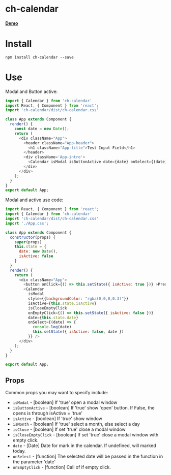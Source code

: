 # ch-calendar

#### [Demo]()

# Install
```npm install сh-calendar --save```

# Use
Modal and Button active:
```js
import { Calendar } from 'ch-calendar'
import React, { Component } from 'react';
import 'ch-calendar/dist/ch-calendar.css'

class App extends Component {  
  render() {
    const date = new Date();
    return (
      <div className="App">
        <header className="App-header">
          <h1 className="App-title">Test Input Field</h1>
        </header>
        <div className='App-intro'>
          <Calendar isModal isButtonActive date={date} onSelect={(date) => { console.log(date) }} /> 
        </div>
      </div>
    );
  }
}
export default App;
```

Modal and active use code:
```js
import React, { Component } from 'react';
import { Calendar } from 'ch-calendar'
import 'ch-calendar/dist/ch-calendar.css'
import './App.css';

class App extends Component {
  constructor(props) {
    super(props)
    this.state = {
      date: new Date(),
      isActive: false
    }
  }
  render() {
    return (
      <div className="App">
        <button onClick={() => this.setState({ isActive: true })} >Press is active</button>
        <Calendar
          isModal
          style={{backgroundColor: "rgba(0,0,0,0.3)"}}
          isActive={this.state.isActive}
          isCloseEmptyClick
          onEmptyClick={() => this.setState({ isActive: false })}
          date={this.state.date}
          onSelect={(date) => {
            console.log(date)
            this.setState({ isActive: false, date })
          }} />
      </div>
    );
  }
}

export default App;
```
## Props

Common props you may want to specify include:

* `isModal` - [boolean] If 'true' open a modal window
* `isButtonActive` - [boolean] If 'true' show 'open' button. If False, the opens is through isActive = 'true'
* `isActive` - [boolean] If 'true' show window
* `isMonth` - [boolean] If 'true' select a month, else select a day
* `isClose` - [boolean] If set 'true' close a modal window
* `isCloseEmptyClick` - [boolean] If set 'true' close a modal window with empty click.
* `date` - [Date] Date for mark in the calendar. If undefined, will marked today.
* `onSelect` - [function] The selected date will be passed in the function in the parameter 'date'
* `onEmptyClick` - [function] Call of if empty click.

